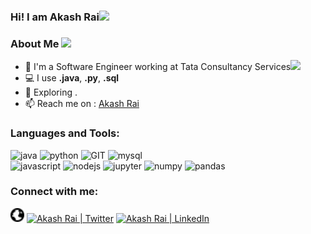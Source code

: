 ### Hi! I am Akash Rai<img src="https://github.com/TheDudeThatCode/TheDudeThatCode/blob/master/Assets/Hi.gif" width="29px">

### About Me <img src="https://github.com/TheDudeThatCode/TheDudeThatCode/blob/master/Assets/Developer.gif" width="35px">

- 🏦 I'm a Software Engineer working at Tata Consultancy Services<img src="https://media.giphy.com/media/WUlplcMpOCEmTGBtBW/giphy.gif" width="30">
- 💻 I use **.java**, **.py**, **.sql**
- 🌱 Exploring .
- 📫 Reach me on : [Akash Rai][linkedin]
<!-- - 👯 I’m looking to collaborate on ... -->
<!-- - 🤔 I’m looking for help with ... -->
<!-- - 💬 Ask me about  -->
<!-- - 😄 Pronouns: ... -->
<!-- - ⚡ Fun fact: I still watch cartoons. -->

### Languages and Tools:
<p aling="center">
        <img src="https://www.vectorlogo.zone/logos/java/java-icon.svg" alt="java" width="85" height="45"/> 
        <img src="https://www.vectorlogo.zone/logos/python/python-icon.svg" alt="python" width="85" height="45"/>
        <img src="https://www.vectorlogo.zone/logos/git-scm/git-scm-icon.svg" alt="GIT" width="85" height="45"/> 
        <img src="https://www.vectorlogo.zone/logos/mysql/mysql-icon.svg" alt="mysql" width="85" height="45"/>
  <br>
        <img src="https://www.vectorlogo.zone/logos/javascript/javascript-horizontal.svg" alt="javascript" width="85" height="45"/>
        <img src="https://www.vectorlogo.zone/logos/nodejs/nodejs-horizontal.svg" alt="nodejs" width="85" height="45"/>
        <img src="https://www.vectorlogo.zone/logos/jupyter/jupyter-ar21.svg" alt="jupyter" width="85" height="45"/>
        <img src="https://www.vectorlogo.zone/logos/numpy/numpy-ar21.svg" alt="numpy" width="85" height="45"/>
        <img src="https://user-images.githubusercontent.com/62280574/144737947-8c01d7af-6e0e-495b-b5de-7b3657e7e971.png" alt="pandas" width="85" height="45"/>
        
</p>

### Connect with me:
  [<img aling="left" alt="Working" width="22px" src="https://raw.githubusercontent.com/iconic/open-iconic/master/svg/globe.svg"/>][website]
  [<img aling="left" alt="Akash Rai | Twitter" width="22px" src="https://cdn.jsdelivr.net/npm/simple-icons@v3/icons/twitter.svg"/>][twitter]
  [<img aling="left" alt="Akash Rai | LinkedIn" width="22px" src="https://cdn.jsdelivr.net/npm/simple-icons@v3/icons/linkedin.svg"/>][linkedin]

[website]: https://akashrai.tk
[twitter]: https://twitter.com/akashrai2020
[linkedin]: https://linkedin.com/in/akashrai02
